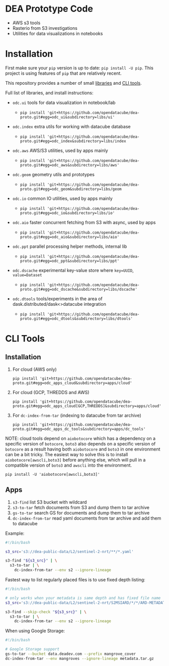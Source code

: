 DEA Prototype Code
==================

- AWS s3 tools
- Rasterio from S3 investigations
- Utilities for data visualizations in notebooks

Installation
============

First make sure your `pip` version is up to date: `pip install -U pip`. This
project is using features of `pip` that are relatively recent.

This repository provides a number of small [libraries](https://github.com/opendatacube/dea-proto/tree/master/libs)
and [CLI tools](https://github.com/opendatacube/dea-proto/tree/master/apps).

Full list of libraries, and install instructions:

- `odc.ui` tools for data visualization in notebook/lab
   - `pip install 'git+https://github.com/opendatacube/dea-proto.git#egg=odc_ui&subdirectory=libs/ui'`

- `odc.index` extra utils for working with datacube database
   - `pip install 'git+https://github.com/opendatacube/dea-proto.git#egg=odc_index&subdirectory=libs/index`

- `odc.aws` AWS/S3 utilities, used by apps mainly
   - `pip install 'git+https://github.com/opendatacube/dea-proto.git#egg=odc_aws&subdirectory=libs/aws'`

- `odc.geom` geometry utils and prototypes
   - `pip install 'git+https://github.com/opendatacube/dea-proto.git#egg=odc_geom&subdirectory=libs/geom`

- `odc.io` common IO utilities, used by apps mainly
   - `pip install 'git+https://github.com/opendatacube/dea-proto.git#egg=odc_io&subdirectory=libs/io'`

- `odc.aio` faster concurrent fetching from S3 with async, used by apps
   - `pip install 'git+https://github.com/opendatacube/dea-proto.git#egg=odc_aio&subdirectory=libs/aio'`

- `odc.ppt` parallel processing helper methods, internal lib
   - `pip install 'git+https://github.com/opendatacube/dea-proto.git#egg=odc_ppt&subdirectory=libs/ppt'`

- `odc.dscache` experimental key-value store where `key=UUID`, `value=Dataset`
   - `pip install 'git+https://github.com/opendatacube/dea-proto.git#egg=odc_dscache&subdirectory=libs/dscache'`

- `odc.dtools` tools/experiments in the area of dask.distributed/dask<>datacube integration
   - `pip install 'git+https://github.com/opendatacube/dea-proto.git#egg=odc_dtools&subdirectory=libs/dtools'`


CLI Tools
=========

Installation
------------


1. For cloud (AWS only)
   ```
   pip install 'git+https://github.com/opendatacube/dea-proto.git#egg=odc_apps_cloud&subdirectory=apps/cloud'
   ```
2. For cloud (GCP, THREDDS and AWS)
   ```
   pip install 'git+https://github.com/opendatacube/dea-proto.git#egg=odc_apps_cloud[GCP,THREDDS]&subdirectory=apps/cloud'
   ```
2. For `dc-index-from-tar` (indexing to datacube from tar archive)
   ```
   pip install 'git+https://github.com/opendatacube/dea-proto.git#egg=odc_apps_dc_tools&subdirectory=apps/dc_tools'
   ```

NOTE: cloud tools depend on `aiobotocore` which has a dependency on a specific
version of `botocore`, `boto3` also depends on a specific version of `botocore`
as a result having both `aiobotocore` and `boto3` in one environment can be a bit
tricky. The easiest way to solve this is to install `aiobotocore[awscli,boto3]` before
anything else, which will pull in a compatible version of `boto3` and `awscli` into the
environment.

```
pip install -U 'aiobotocore[awscli,boto3]'
```

Apps
----

1. `s3-find` list S3 bucket with wildcard
2. `s3-to-tar` fetch documents from S3 and dump them to tar archive
3. `gs-to-tar` search GS for documents and dump them to tar archive
4. `dc-index-from-tar` read yaml documents from tar archive and add them to datacube


Example:

```bash
#!/bin/bash

s3_src='s3://dea-public-data/L2/sentinel-2-nrt/**/*.yaml'

s3-find "${s3_src}" | \
  s3-to-tar | \
    dc-index-from-tar --env s2 --ignore-lineage
```

Fastest way to list regularly placed files is to use fixed depth listing:

```bash
#!/bin/bash

# only works when your metadata is same depth and has fixed file name
s3_src='s3://dea-public-data/L2/sentinel-2-nrt/S2MSIARD/*/*/ARD-METADATA.yaml'

s3-find --skip-check "${s3_src}" | \
  s3-to-tar | \
    dc-index-from-tar --env s2 --ignore-lineage
```

When using Google Storage:

```bash
#!/bin/bash

# Google Storage support
gs-to-tar --bucket data.deadev.com --prefix mangrove_cover
dc-index-from-tar --env mangroves --ignore-lineage metadata.tar.gz
```
